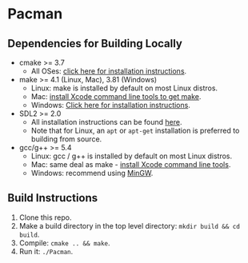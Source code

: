 # Pacman

## Dependencies for Building Locally
* cmake >= 3.7
  * All OSes: [click here for installation instructions](https://cmake.org/install/).
* make >= 4.1 (Linux, Mac), 3.81 (Windows)
  * Linux: make is installed by default on most Linux distros.
  * Mac: [install Xcode command line tools to get make](https://developer.apple.com/xcode/features/).
  * Windows: [Click here for installation instructions](http://gnuwin32.sourceforge.net/packages/make.htm).
* SDL2 >= 2.0
  * All installation instructions can be found [here](https://wiki.libsdl.org/Installation).
  * Note that for Linux, an `apt` or `apt-get` installation is preferred to building from source.
* gcc/g++ >= 5.4
  * Linux: gcc / g++ is installed by default on most Linux distros.
  * Mac: same deal as make - [install Xcode command line tools](https://developer.apple.com/xcode/features/).
  * Windows: recommend using [MinGW](http://www.mingw.org/).
  
## Build Instructions
1. Clone this repo.
2. Make a build directory in the top level directory: `mkdir build && cd build`.
3. Compile: `cmake .. && make`.
4. Run it: `./Pacman`.
